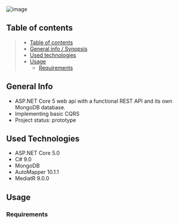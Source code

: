 ![image](https://user-images.githubusercontent.com/70706753/109709512-46a57180-7ba5-11eb-944e-3c0e918e4405.png)

## Table of contents

> * [Table of contents](#table-of-contents)
> * [General info / Synopsis](#general-info)
> * [Used technologies](#used-technologies)
> * [Usage](#Usage)
>   * [Requirements](#Requirements)

## General Info

* ASP.NET Core 5 web api with a functional REST API and its own MongoDB database.
* Implementing basic CQRS
* Project status: prototype

## Used Technologies
* ASP.NET Core 5.0
* C# 9.0
* MongoDB
* AutoMapper 10.1.1
* MediatR 9.0.0

## Usage

### Requirements
